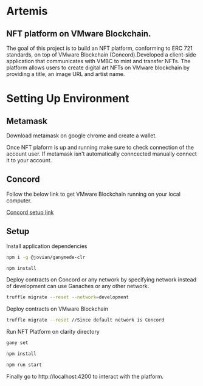 # Artemis

## NFT platform on VMware Blockchain.
The goal of this project is to build an NFT platform, conforming to ERC 721 standards, on top of VMware Blockchain (Concord).Developed a client-side application that communicates with VMBC to mint and transfer NFTs. The platform allows users to create digital art NFTs on VMware blockchain by providing a title, an image URL and artist name.

# Setting Up Environment

## Metamask
Download metamask on google chrome and create a wallet. 

Once NFT plaform is up and running make sure to check connection of the account user. If metamask isn't automatically conncected manually connect it to your account. 

## Concord

Follow the below link to get VMware Blockchain running on your local computer.

[Concord setup link](https://confluence.eng.vmware.com/pages/viewpage.action?spaceKey=BLOC&title=Eth+Onboarding)

## Setup

Install application dependencies

```bash
npm i -g @jovian/ganymede-clr
```
```bash
npm install
```
Deploy contracts on Concord or any network by specifying network instead of development can use Ganaches or any other network.
```bash
truffle migrate --reset --network=development
```

Deploy contracts on VMware Blockchain
```bash
truffle migrate --reset //Since default network is Concord
```
Run NFT Platform on clarity directory
```bash
gany set
```
```bash
npm install
```
```bash
npm run start
```

Finally go to http://localhost:4200 to interact with the platform. 

